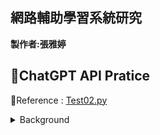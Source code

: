 ## 網路輔助學習系統研究 ##

**製作者:張雅婷**


**🔖ChatGPT API Pratice**
------------------------------
🔗Reference : [Test02.py](https://github.com/ChristineYa-Ting/net_learning/blob/main/Test02.py)
<details>
<summary> Background </summary>
  👉可用於職場中，開會時，藉由錄音音檔獲得整場會議逐字稿  
  
  👉可用於教學中，讓學生們課程後獲得逐字稿，回顧自己不清楚的課程細節(較建議使用於語言相關課程)
</details>
